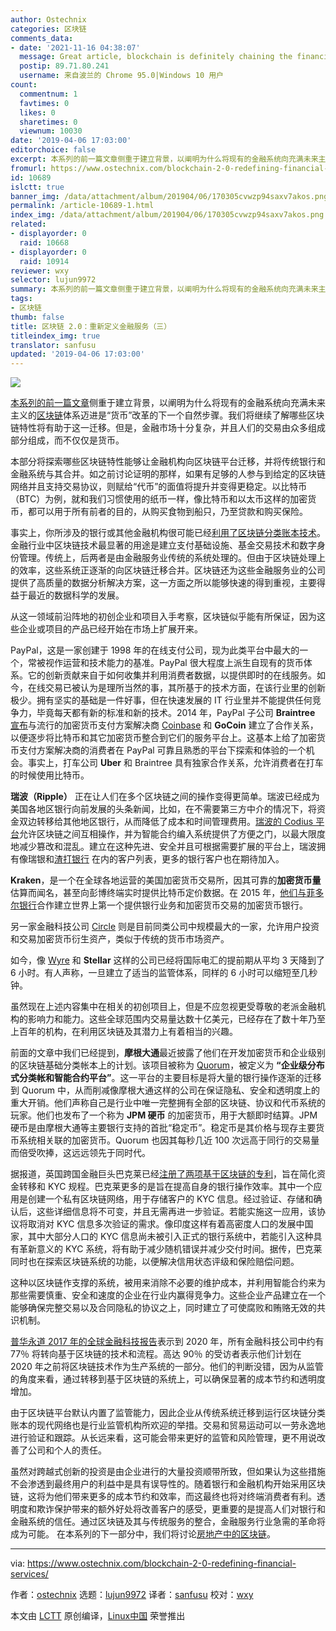 ```yaml
---
author: Ostechnix
categories: 区块链
comments_data:
- date: '2021-11-16 04:38:07'
  message: Great article, blockchain is definitely chaining the financial industry!
  postip: 89.71.80.241
  username: 来自波兰的 Chrome 95.0|Windows 10 用户
count:
  commentnum: 1
  favtimes: 0
  likes: 0
  sharetimes: 0
  viewnum: 10030
date: '2019-04-06 17:03:00'
editorchoice: false
excerpt: 本系列的前一篇文章侧重于建立背景，以阐明为什么将现有的金融系统向充满未来主义的区块链体系迈进是“货币”改革的下一个自然步骤。我们将继续了解哪些区块链特性将有助于这一迁移。
fromurl: https://www.ostechnix.com/blockchain-2-0-redefining-financial-services/
id: 10689
islctt: true
banner_img: /data/attachment/album/201904/06/170305cvwzp94saxv7akos.png
permalink: /article-10689-1.html
index_img: /data/attachment/album/201904/06/170305cvwzp94saxv7akos.png.thumb.jpg
related:
- displayorder: 0
  raid: 10668
- displayorder: 0
  raid: 10914
reviewer: wxy
selector: lujun9972
summary: 本系列的前一篇文章侧重于建立背景，以阐明为什么将现有的金融系统向充满未来主义的区块链体系迈进是“货币”改革的下一个自然步骤。我们将继续了解哪些区块链特性将有助于这一迁移。
tags:
- 区块链
thumb: false
title: 区块链 2.0：重新定义金融服务（三）
titleindex_img: true
translator: sanfusu
updated: '2019-04-06 17:03:00'
---
```


![](/data/attachment/album/201904/06/170305cvwzp94saxv7akos.png)


[本系列的前一篇文章](/article-10668-1.html)侧重于建立背景，以阐明为什么将现有的金融系统向充满未来主义的[区块链](/article-10650-1.html)体系迈进是“货币”改革的下一个自然步骤。我们将继续了解哪些区块链特性将有助于这一迁移。但是，金融市场十分复杂，并且人们的交易由众多组成部分组成，而不仅仅是货币。


本部分将探索哪些区块链特性能够让金融机构向区块链平台迁移，并将传统银行和金融系统与其合并。如之前讨论证明的那样，如果有足够的人参与到给定的区块链网络并且支持交易协议，则赋给“代币”的面值将提升并变得更稳定。以比特币（BTC）为例，就和我们习惯使用的纸币一样，像比特币和以太币这样的加密货币，都可以用于所有前者的目的，从购买食物到船只，乃至贷款和购买保险。


事实上，你所涉及的银行或其他金融机构很可能已经[利用了区块链分类账本技术](https://www.forbes.com/sites/bernardmarr/2018/01/22/35-amazing-real-world-examples-of-how-blockchain-is-changing-our-world/#170df8de43b5)。金融行业中区块链技术最显著的用途是建立支付基础设施、基金交易技术和数字身份管理。传统上，后两者是由金融服务业传统的系统处理的。但由于区块链处理上的效率，这些系统正逐渐的向区块链迁移合并。区块链还为这些金融服务业的公司提供了高质量的数据分析解决方案，这一方面之所以能够快速的得到重视，主要得益于最近的数据科学的发展。


从这一领域前沿阵地的初创企业和项目入手考察，区块链似乎能有所保证，因为这些企业或项目的产品已经开始在市场上扩展开来。


PayPal，这是一家创建于 1998 年的在线支付公司，现为此类平台中最大的一个，常被视作运营和技术能力的基准。PayPal 很大程度上派生自现有的货币体系。它的创新贡献来自于如何收集并利用消费者数据，以提供即时的在线服务。如今，在线交易已被认为是理所当然的事，其所基于的技术方面，在该行业里的创新极少。拥有坚实的基础是一件好事，但在快速发展的 IT 行业里并不能提供任何竞争力，毕竟每天都有新的标准和新的技术。2014 年，PayPal 子公司 **Braintree** [宣布](https://publicpolicy.paypal-corp.com/issues/blockchain)与流行的加密货币支付方案解决商 [Coinbase](https://blog.coinbase.com/coinbase-adds-support-for-paypal-and-credit-cards-21968661d508) 和 **GoCoin** 建立了合作关系，以便逐步将比特币和其它加密货币整合到它们的服务平台上。这基本上给了加密货币支付方案解决商的消费者在 PayPal 可靠且熟悉的平台下探索和体验的一个机会。事实上，打车公司 **Uber** 和 Braintree 具有独家合作关系，允许消费者在打车的时候使用比特币。


**瑞波（Ripple）** 正在让人们在多个区块链之间的操作变得更简单。瑞波已经成为美国各地区银行向前发展的头条新闻，比如，在不需要第三方中介的情况下，将资金双边转移给其他地区银行，从而降低了成本和时间管理费用。[瑞波的 Codius 平台](http://fortune.com/2018/06/06/ripple-codius/)允许区块链之间互相操作，并为智能合约编入系统提供了方便之门，以最大限度地减少篡改和混乱。建立在这种先进、安全并且可根据需要扩展的平台上，瑞波拥有像瑞银和[渣打银行](https://www.finextra.com/newsarticle/32048/standard-chartered-to-extend-use-of-ripplenet-to-more-countries) 在内的客户列表，更多的银行客户也在期待加入。


**Kraken**，是一个在全球各地运营的美国加密货币交易所，因其可靠的**加密货币量**估算而闻名，甚至向彭博终端实时提供比特币定价数据。在 2015 年，[他们与菲多尔银行](https://99bitcoins.com/fidor-and-kraken-team-up-for-cryptocurrency-bank/)合作建立世界上第一个提供银行业务和加密货币交易的加密货币银行。


另一家金融科技公司 [Circle](https://www.bloomberg.com/research/stocks/private/snapshot.asp?privcapId=249292386) 则是目前同类公司中规模最大的一家，允许用户投资和交易加密货币衍生资产，类似于传统的货币市场资产。


如今，像 [Wyre](https://www.forbes.com/sites/julianmitchell/2018/07/31/wyre-the-blockchain-platform-taking-the-lead-in-cross-border-transactions/#6bc69ade69d7) 和 **Stellar** 这样的公司已经将国际电汇的提前期从平均 3 天降到了 6 小时。有人声称，一旦建立了适当的监管体系，同样的 6 小时可以缩短至几秒钟。


虽然现在上述内容集中在相关的初创项目上，但是不应忽视更受尊敬的老派金融机构的影响力和能力。这些全球范围内交易量达数十亿美元，已经存在了数十年乃至上百年的机构，在利用区块链及其潜力上有着相当的兴趣。


前面的文章中我们已经提到，**摩根大通**最近披露了他们在开发加密货币和企业级别的区块链基础分类帐本上的计划。该项目被称为 [Quorum](https://www.jpmorgan.com/global/Quorum)，被定义为 **“企业级分布式分类帐和智能合约平台”**。这一平台的主要目标是将大量的银行操作逐渐的迁移到 Quorum 中，从而削减像摩根大通这样的公司在保证隐私、安全和透明度上的重大开销。他们声称自己是行业中唯一完整拥有全部的区块链、协议和代币系统的玩家。他们也发布了一个称为 **JPM 硬币** 的加密货币，用于大额即时结算。JPM 硬币是由摩根大通等主要银行支持的首批“稳定币”。稳定币是其价格与现存主要货币系统相关联的加密货币。Quorum 也因其每秒几近 100 次远高于同行的交易量而倍受吹捧，这远远领先于同时代。


据报道，英国跨国金融巨头巴克莱已经[注册了两项基于区块链的专利](https://cointelegraph.com/news/barclays-files-two-digital-currency-and-blockchain-patents-with-u-s-patent-office)，旨在简化资金转移和 KYC 规程。巴克莱更多的是旨在提高自身的银行操作效率。其中一个应用是创建一个私有区块链网络，用于存储客户的 KYC 信息。经过验证、存储和确认后，这些详细信息将不可变，并且无需再进一步验证。若能实施这一应用，该协议将取消对 KYC 信息多次验证的需求。像印度这样有着高密度人口的发展中国家，其中大部分人口的 KYC 信息尚未被引入正式的银行系统中，若能引入这种具有革新意义的 KYC 系统，将有助于减少随机错误并减少交付时间。据传，巴克莱同时也在探索区块链系统的功能，以便解决信用状态评级和保险赔偿问题。


这种以区块链作支撑的系统，被用来消除不必要的维护成本，并利用智能合约来为那些需要慎重、安全和速度的企业在行业内赢得竞争力。这些企业产品建立在一个能够确保完整交易以及合同隐私的协议之上，同时建立了可使腐败和贿赂无效的共识机制。


[普华永道 2017 年的全球金融科技报告](https://www.pwc.com/jg/en/media-release/global-fintech-survey-2017.html)表示到 2020 年，所有金融科技公司中约有 77％ 将转向基于区块链的技术和流程。高达 90％ 的受访者表示他们计划在 2020 年之前将区块链技术作为生产系统的一部分。他们的判断没错，因为从监管的角度来看，通过转移到基于区块链的系统上，可以确保显著的成本节约和透明度增加。


由于区块链平台默认内置了监管能力，因此企业从传统系统迁移到运行区块链分类账本的现代网络也是行业监管机构所欢迎的举措。交易和贸易运动可以一劳永逸地进行验证和跟踪。从长远来看，这可能会带来更好的监管和风险管理，更不用说改善了公司和个人的责任。


虽然对跨越式创新的投资是由企业进行的大量投资顺带所致，但如果认为这些措施不会渗透到最终用户的利益中是具有误导性的。随着银行和金融机构开始采用区块链，这将为他们带来更多的成本节约和效率，而这最终也将对终端消费者有利。透明度和欺诈保护带来的额外好处将改善客户的感受，更重要的是提高人们对银行和金融系统的信任。通过区块链及其与传统服务的整合，金融服务行业急需的革命将成为可能。 在本系列的下一部分中，我们将讨论[房地产中的区块链](https://www.ostechnix.com/blockchain-2-0-blockchain-in-real-estate/)。




---


via: <https://www.ostechnix.com/blockchain-2-0-redefining-financial-services/>


作者：[ostechnix](https://www.ostechnix.com/author/editor/) 选题：[lujun9972](https://github.com/lujun9972) 译者：[sanfusu](https://github.com/sanfusu) 校对：[wxy](https://github.com/wxy)


本文由 [LCTT](https://github.com/LCTT/TranslateProject) 原创编译，[Linux中国](https://linux.cn/) 荣誉推出